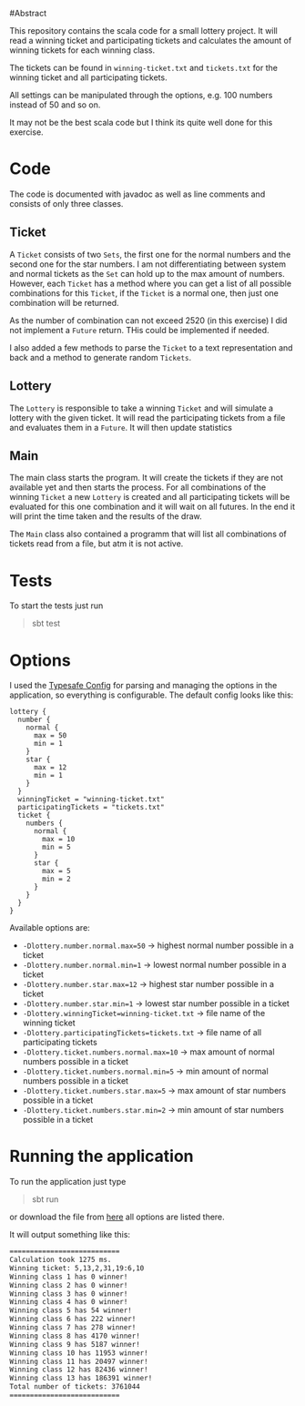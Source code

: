 #Abstract 

This repository contains the scala code for a small lottery project.
It will read a winning ticket and participating tickets and calculates the amount of winning tickets for each winning class.

The tickets can be found in `winning-ticket.txt` and `tickets.txt` for the winning ticket and all participating tickets.

All settings can be manipulated through the options, e.g. 100 numbers instead of 50 and so on.

It may not be the best scala code but I think its quite well done for this exercise.

# Code

The code is documented with javadoc as well as line comments and consists of only three classes.

## Ticket

A `Ticket` consists of two `Sets`, the first one for the normal numbers and the second one for the star numbers.
I am not differentiating between system and normal tickets as the `Set` can hold up to the max amount of numbers.
However, each `Ticket` has a method where you can get a list of all possible combinations for this `Ticket`, if the `Ticket` is a normal one, then just one combination will be returned.
 
As the number of combination can not exceed 2520 (in this exercise) I did not implement a `Future` return. THis could be implemented if needed.

I also added a few methods to parse the `Ticket` to a text representation and back and a method to generate random `Tickets`.
 
## Lottery

The `Lottery` is responsible to take a winning `Ticket` and will simulate a lottery with the given ticket.
It will read the participating tickets from a file and evaluates them in a `Future`. It will then update statistics

## Main

The main class starts the program. It will create the tickets if they are not available yet and then starts the process.
For all combinations of the winning `Ticket` a new `Lottery` is created and all participating tickets will be evaluated for this one combination and it will wait on all futures.
In the end it will print the time taken and the results of the draw.

The `Main` class also contained a programm that will list all combinations of tickets read from a file, but atm it is not active.

# Tests

To start the tests just run 

> sbt test

# Options

I used the [Typesafe Config](https://github.com/typesafehub/config) for parsing and managing the options in the application, so everything is configurable.
The default config looks like this:
```hocon
lottery {
  number {
    normal {
      max = 50
      min = 1
    }
    star {
      max = 12
      min = 1
    }
  }
  winningTicket = "winning-ticket.txt"
  participatingTickets = "tickets.txt"
  ticket {
    numbers {
      normal {
        max = 10
        min = 5
      }
      star {
        max = 5
        min = 2
      }
    }
  }
}
```

Available options are:

* `-Dlottery.number.normal.max=50` -> highest normal number possible in a ticket
* `-Dlottery.number.normal.min=1` -> lowest normal number possible in a ticket
* `-Dlottery.number.star.max=12` -> highest star number possible in a ticket 
* `-Dlottery.number.star.min=1` -> lowest star number possible in a ticket
* `-Dlottery.winningTicket=winning-ticket.txt` -> file name of the winning ticket
* `-Dlottery.participatingTickets=tickets.txt` -> file name of all participating tickets
* `-Dlottery.ticket.numbers.normal.max=10` -> max amount of normal numbers possible in a ticket
* `-Dlottery.ticket.numbers.normal.min=5` -> min amount of normal numbers possible in a ticket
* `-Dlottery.ticket.numbers.star.max=5` -> max amount of star numbers possible in a ticket
* `-Dlottery.ticket.numbers.star.min=2` -> min amount of star numbers possible in a ticket

# Running the application

To run the application just type 
> sbt run

or download the file from [here](https://github.com/Chumper/lottery/releases) all options are listed there.

It will output something like this:
```bash
===========================
Calculation took 1275 ms.
Winning ticket: 5,13,2,31,19:6,10
Winning class 1 has 0 winner!
Winning class 2 has 0 winner!
Winning class 3 has 0 winner!
Winning class 4 has 0 winner!
Winning class 5 has 54 winner!
Winning class 6 has 222 winner!
Winning class 7 has 278 winner!
Winning class 8 has 4170 winner!
Winning class 9 has 5187 winner!
Winning class 10 has 11953 winner!
Winning class 11 has 20497 winner!
Winning class 12 has 82436 winner!
Winning class 13 has 186391 winner!
Total number of tickets: 3761044
===========================
```
